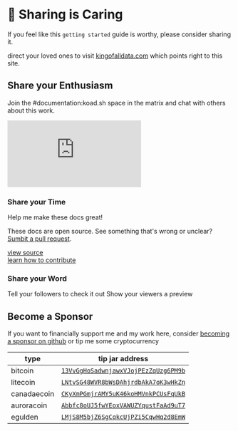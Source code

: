# 🤗 Sharing is Caring

If you feel like this `getting started` guide is worthy, please consider sharing it. 

direct your loved ones to visit [kingofalldata.com](https://kingofalldata.com) which points right to this site.

## Share your Enthusiasm

Join the #documentation:koad.sh space in the matrix and chat with others about this work.

[![Matrix](https://img.shields.io/matrix/documentation:koad.sh?label=documentation:koad.sh&logo=matrix&server_fqdn=matrix.koad.sh)](https://matrix.to/#/#documentation:koad.sh?via=koad.sh)


### Share your Time

Help me make these docs great!

These docs are open source.  See something that's wrong or unclear?  [Sumbit a pull request](https://github.com/koad/documentation/).

[view source](https://github.com/koad/documentation/)  
[learn how to contribute](https://github.com/koad/documentation/blob/main/CONTRIBUTING.md)  

### Share your Word

Tell your followers to check it out
Show your viewers a preview

## Become a Sponsor

If you want to financially support me and my work here, consider [becoming a sponsor on github](https://github.com/sponsors/koad) or tip me some cryptocurrency

| type | tip jar address | 
| ---- | ---- | 
| bitcoin | [`13VvGgHoSadwnjawxVJojPEzZqUzg6PM9b`](https://qr.ourcoin.ca/13VvGgHoSadwnjawxVJojPEzZqUzg6PM9b) |
| litecoin | [`LNtvSG48WVR8bWsDAhjrdbAkA7oK3wHkZn`](https://qr.ourcoin.ca/LNtvSG48WVR8bWsDAhjrdbAkA7oK3wHkZn) |
| canadaecoin | [`CKyXmPGmjrAMY5uK46koHMVnkPCUsFqUkB`](https://qr.ourcoin.ca/CKyXmPGmjrAMY5uK46koHMVnkPCUsFqUkB) |
| auroracoin | [`Abbfc8oUJ5fwYEoxVAWUZYqustFaAd9uT7`](https://qr.ourcoin.ca/Abbfc8oUJ5fwYEoxVAWUZYqustFaAd9uT7) 
| egulden | [`LMjS8M5bjZ6SgCqkcUjPZi5CqwHq2d8EmW`](https://qr.ourcoin.ca/LMjS8M5bjZ6SgCqkcUjPZi5CqwHq2d8EmW) |

